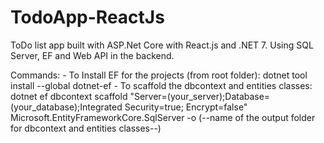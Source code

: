 # TodoApp-ReactJs
ToDo list app built with ASP.Net Core with React.js and .NET 7. Using SQL Server, EF and Web API in the backend.

Commands:
    - To Install EF for the projects (from root folder):
        dotnet tool install --global dotnet-ef 
    - To scaffold the dbcontext and entities classes:
        dotnet ef dbcontext scaffold "Server=(your_server);Database=(your_database);Integrated Security=true; Encrypt=false" Microsoft.EntityFrameworkCore.SqlServer -o (--name of the output folder for dbcontext and entities classes--)   
